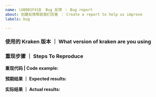 ```yaml
---
name: \U0001F41B  Bug 反馈 ｜ Bug report
about: 创建反馈帮助我们完善 ｜ Create a report to help us improve
labels: bug

---
```


### 使用的 Kraken 版本 ｜ What version of kraken are you using
<!-- Version: master/v0.7/v0.8 etc. -->


### 重现步骤 ｜ Steps To Reproduce
<!-- 请提供重现问题的步骤，简洁清晰的重现步骤能够帮助我们更迅速地定位问题所在。 ｜ Provide a detailed list of steps that reproduce the issue. -->


**重现代码 | Code example:** <!-- 请提供一个尽可能精简的最小化重现代码或是 GitHub 仓库的链接。 ｜ Please provide a link to a repository on GitHub, or provide a minimal code example that reproduces the problem. -->


**预期结果 ｜ Expected results:** <!-- 期望的结果是什么？｜ what did you want to see? -->


**实际结果 ｜ Actual results:** <!-- 实际的结果是什么？what did you see? -->

